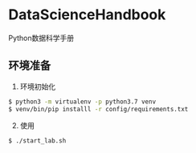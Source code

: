 # DataScienceHandbook
Python数据科学手册

## 环境准备

1. 环境初始化

```bash
$ python3 -m virtualenv -p python3.7 venv
$ venv/bin/pip installl -r config/requirements.txt
```

2. 使用

`$ ./start_lab.sh`



